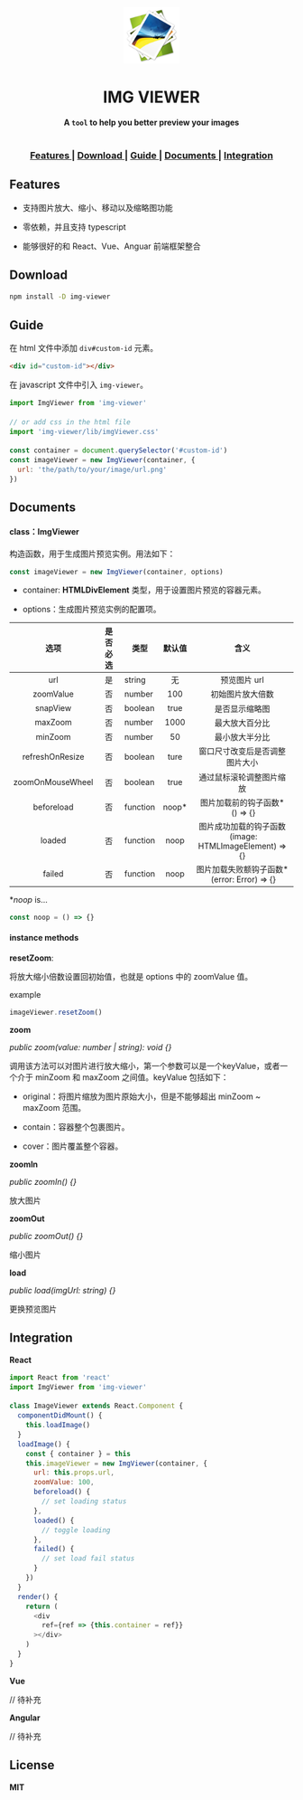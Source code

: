 <p align="center"><img src="https://github.com/Jocs/img-viewer/blob/master/logo.png?raw=true" alt="mark text" width="100" height="100"></p>

<h1 align="center">IMG VIEWER</h1>

<div align="center">
  <strong>A <code>tool</code> to help you better preview your images</strong>
</div>

<br />

<div align="center">
  <h3>
    <a href="https://github.com/jocs/img-viewer#features">
      Features
    </a>
    <span> | </span>
    <a href="https://github.com/jocs/img-viewer#download">
      Download
    </a>
    <span> | </span>
    <a href="https://github.com/jocs/img-viewer#guide">
      Guide
    </a>
    <span> | </span>
    <a href="https://github.com/jocs/img-viewer#documents">
      Documents
    </a>
    <span> | </span>
    <a href="https://github.com/jocs/img-viewer#integration">
      Integration
    </a>
  </h3>
</div>

## Features

* 支持图片放大、缩小、移动以及缩略图功能

* 零依赖，并且支持 typescript

* 能够很好的和 React、Vue、Anguar 前端框架整合

## Download

```sh
npm install -D img-viewer
```

## Guide

在 html 文件中添加 `div#custom-id` 元素。

```html
<div id="custom-id"></div>
```

在 javascript 文件中引入 `img-viewer`。

```javascript
import ImgViewer from 'img-viewer'

// or add css in the html file
import 'img-viewer/lib/imgViewer.css'

const container = document.querySelector('#custom-id')
const imageViewer = new ImgViewer(container, {
  url: 'the/path/to/your/image/url.png'
})
```

## Documents

#### class：ImgViewer

构造函数，用于生成图片预览实例。用法如下：

```javascript
const imageViewer = new ImgViewer(container, options)
```

* container: **HTMLDivElement** 类型，用于设置图片预览的容器元素。

* options：生成图片预览实例的配置项。

| 选项               | 是否必选 | 类型       | 默认值   | 含义                                               |
|:----------------:|:----:| -------- |:-----:|:------------------------------------------------:|
| url              | 是    | string   | 无     | 预览图片 url                                         |
| zoomValue        | 否    | number   | 100   | 初始图片放大倍数                                         |
| snapView         | 否    | boolean  | true  | 是否显示缩略图                                          |
| maxZoom          | 否    | number   | 1000  | 最大放大百分比                                          |
| minZoom          | 否    | number   | 50    | 最小放大半分比                                          |
| refreshOnResize  | 否    | boolean  | ture  | 窗口尺寸改变后是否调整图片大小                                  |
| zoomOnMouseWheel | 否    | boolean  | true  | 通过鼠标滚轮调整图片缩放                                     |
| beforeload       | 否    | function | noop* | 图片加载前的钩子函数*<br/> () => {}                        |
| loaded           | 否    | function | noop  | 图片成功加载的钩子函数<br/> (image: HTMLImageElement) => {} |
| failed           | 否    | function | noop  | 图片加载失败额钩子函数*<br/> (error: Error) => {}           |

**noop* is...

```javascript
const noop = () => {}
```

#### instance methods

**resetZoom**: 

将放大缩小倍数设置回初始值，也就是 options 中的 zoomValue 值。

example

```javascript
imageViewer.resetZoom()
```

**zoom**

*public  zoom(value:  number  |  string): void  {}*

调用该方法可以对图片进行放大缩小，第一个参数可以是一个keyValue，或者一个介于 minZoom 和 maxZoom 之间值。keyValue 包括如下：

* original：将图片缩放为图片原始大小，但是不能够超出 minZoom ~ maxZoom 范围。

* contain：容器整个包裹图片。

* cover：图片覆盖整个容器。

**zoomIn**

*public  zoomIn()  {}*

放大图片

**zoomOut**

*public  zoomOut()  {}*

缩小图片

**load**

*public  load(imgUrl: string)  {}*

更换预览图片

## Integration

**React**

```javascript
import React from 'react'
import ImgViewer from 'img-viewer'

class ImageViewer extends React.Component {
  componentDidMount() {
    this.loadImage()
  }
  loadImage() {
    const { container } = this
    this.imageViewer = new ImgViewer(container, {
      url: this.props.url,
      zoomValue: 100,
      beforeload() {
        // set loading status
      },
      loaded() {
        // toggle loading
      },
      failed() {
        // set load fail status
      }
    })
  }
  render() {
    return (
      <div
      	ref={ref => {this.container = ref}}
      ></div>
    )
  }
}
```

**Vue**

// 待补充

**Angular**

// 待补充

## License

**MIT**
